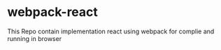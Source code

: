 # webpack-react
This Repo contain implementation react using webpack for complie and running in browser
